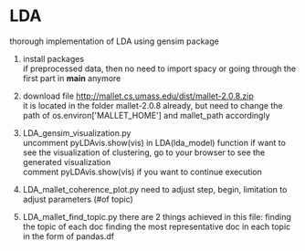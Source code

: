# LDA
thorough implementation of LDA using gensim package

1. install packages  
if preprocessed data, then no need to import spacy or going through the first part in __main__ anymore

2. download file http://mallet.cs.umass.edu/dist/mallet-2.0.8.zip  
it is located in the folder mallet-2.0.8 already, but need to change the path of os.environ['MALLET_HOME'] and mallet_path accordingly

3. LDA_gensim_visualization.py  
uncomment pyLDAvis.show(vis) in LDA(lda_model) function if want to see the visualization of clustering, go to your browser to see the generated visualization  
  comment pyLDAvis.show(vis) if you want to continue execution
  
 4. LDA_mallet_coherence_plot.py  need to adjust step, begin, limitation to adjust parameters (#of topic)
 
 5. LDA_mallet_find_topic.py  there are 2 things achieved in this file:  finding the topic of each doc  finding the most representative doc in each topic in the form of pandas.df

